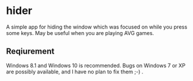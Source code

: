 # hider
A simple app for hiding the window which was focused on while you press some keys. May be useful when you are playing AVG games.

## Reqiurement
Windows 8.1 and Windows 10 is recommended. Bugs on Windows 7 or XP are possibly available, and I have no plan to fix them ;-) .
